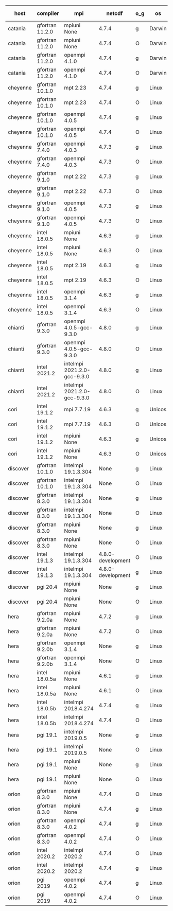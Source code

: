

| host     | compiler                              | mpi                      | netcdf        | o_g        | os       | build       | u_pass          | u_fail          | s_pass            | s_fail            | e_pass             | e_fail             | nuopc_pass       | nuopc_fail       | artifacts link          |
|----------|---------------------------------------|--------------------------|---------------|------------|----------|-------------|-----------------|-----------------|-------------------|-------------------|--------------------|--------------------|------------------|------------------|-------------------------|
| catania | gfortran 11.2.0 | mpiuni None  | 4.7.4  | g | Darwin | PASS | 12319 | 0 | 8 | 0 | 43 | 0 | None | None | <a href="https://github.com/esmf-org/esmf-test-artifacts/tree/a4e5ede705e6a61310a8ba3edbc817e88f0e905e/develop/gfortran/11.2.0/g/mpiuni/None" target="_blank">a4e5ede</a> | 
| catania | gfortran 11.2.0 | mpiuni None  | 4.7.4  | O | Darwin | PASS | 12319 | 0 | 8 | 0 | 43 | 0 | None | None | <a href="https://github.com/esmf-org/esmf-test-artifacts/tree/8dd03b254d2f5cceb5fa128cc2ec2da5ea01297f/develop/gfortran/11.2.0/O/mpiuni/None" target="_blank">8dd03b2</a> | 
| catania | gfortran 11.2.0 | openmpi 4.1.0  | 4.7.4  | g | Darwin | PASS | 13889 | 9 | 49 | 0 | 80 | 0 | 52 | 0 | <a href="https://github.com/esmf-org/esmf-test-artifacts/tree/a5adc935a9737571ace20e696cb5a829461f0f09/develop/gfortran/11.2.0/g/openmpi/4.1.0" target="_blank">a5adc93</a> | 
| catania | gfortran 11.2.0 | openmpi 4.1.0  | 4.7.4  | O | Darwin | PASS | 13889 | 9 | 49 | 0 | 80 | 0 | 52 | 0 | <a href="https://github.com/esmf-org/esmf-test-artifacts/tree/4c160d46339e7a5914b13ae36f53d861a0861344/develop/gfortran/11.2.0/O/openmpi/4.1.0" target="_blank">4c160d4</a> | 
| cheyenne | gfortran 10.1.0 | mpt 2.23  | 4.7.4  | g | Linux | PASS | 13898 | 0 | 49 | 0 | 80 | 0 | 52 | 0 | <a href="https://github.com/esmf-org/esmf-test-artifacts/tree/375da093af8a2a7a745b8b142fe894feb0b35e3f/develop/gfortran/10.1.0/g/mpt/2.23" target="_blank">375da09</a> | 
| cheyenne | gfortran 10.1.0 | mpt 2.23  | 4.7.4  | O | Linux | PASS | 13898 | 0 | 49 | 0 | 80 | 0 | 52 | 0 | <a href="https://github.com/esmf-org/esmf-test-artifacts/tree/fdb56627a29856f97100ba568e9c8cdc52949968/develop/gfortran/10.1.0/O/mpt/2.23" target="_blank">fdb5662</a> | 
| cheyenne | gfortran 10.1.0 | openmpi 4.0.5  | 4.7.4  | g | Linux | PASS | 13898 | 0 | 49 | 0 | 80 | 0 | 52 | 0 | <a href="https://github.com/esmf-org/esmf-test-artifacts/tree/ef15e896b764cd489339ddc8470bdd8ea7ba1ac0/develop/gfortran/10.1.0/g/openmpi/4.0.5" target="_blank">ef15e89</a> | 
| cheyenne | gfortran 10.1.0 | openmpi 4.0.5  | 4.7.4  | O | Linux | PASS | 13898 | 0 | 49 | 0 | 80 | 0 | 52 | 0 | <a href="https://github.com/esmf-org/esmf-test-artifacts/tree/50dc2a10a384617bafc7f01080e2fa1142363359/develop/gfortran/10.1.0/O/openmpi/4.0.5" target="_blank">50dc2a1</a> | 
| cheyenne | gfortran 7.4.0 | openmpi 4.0.3  | 4.7.3  | g | Linux | PASS | 13898 | 0 | 49 | 0 | 80 | 0 | 52 | 0 | <a href="https://github.com/esmf-org/esmf-test-artifacts/tree/099f57f13b045973fe66615cd1fe11fd235e0513/develop/gfortran/7.4.0/g/openmpi/4.0.3" target="_blank">099f57f</a> | 
| cheyenne | gfortran 7.4.0 | openmpi 4.0.3  | 4.7.3  | O | Linux | PASS | 13898 | 0 | 49 | 0 | 80 | 0 | 52 | 0 | <a href="https://github.com/esmf-org/esmf-test-artifacts/tree/d4ad0792251e7e2ba879e2d9cacec67deca2b528/develop/gfortran/7.4.0/O/openmpi/4.0.3" target="_blank">d4ad079</a> | 
| cheyenne | gfortran 9.1.0 | mpt 2.22  | 4.7.3  | g | Linux | PASS | 13898 | 0 | 49 | 0 | 80 | 0 | 52 | 0 | <a href="https://github.com/esmf-org/esmf-test-artifacts/tree/6b326af774ccc410a0bb4b224698fcac386e06ca/develop/gfortran/9.1.0/g/mpt/2.22" target="_blank">6b326af</a> | 
| cheyenne | gfortran 9.1.0 | mpt 2.22  | 4.7.3  | O | Linux | PASS | 13898 | 0 | 49 | 0 | 80 | 0 | 52 | 0 | <a href="https://github.com/esmf-org/esmf-test-artifacts/tree/2f763429fc8353141324aa500a0267d7d5879d7d/develop/gfortran/9.1.0/O/mpt/2.22" target="_blank">2f76342</a> | 
| cheyenne | gfortran 9.1.0 | openmpi 4.0.5  | 4.7.3  | g | Linux | PASS | 13898 | 0 | 49 | 0 | 80 | 0 | 52 | 0 | <a href="https://github.com/esmf-org/esmf-test-artifacts/tree/6b353dd705d92e5bb703106d358bf16ab6e31cd7/develop/gfortran/9.1.0/g/openmpi/4.0.5" target="_blank">6b353dd</a> | 
| cheyenne | gfortran 9.1.0 | openmpi 4.0.5  | 4.7.3  | O | Linux | PASS | None | None | None | None | None | None | None | None | <a href="https://github.com/esmf-org/esmf-test-artifacts/tree/2a7433bf734bd270610aa45912a87617fdd1eb79/develop/gfortran/9.1.0/O/openmpi/4.0.5" target="_blank">2a7433b</a> | 
| cheyenne | intel 18.0.5 | mpiuni None  | 4.6.3  | g | Linux | PASS | 12319 | 0 | 8 | 0 | 43 | 0 | None | None | <a href="https://github.com/esmf-org/esmf-test-artifacts/tree/6bc0ce379161cabdfe0c0989b966d17248239f01/develop/intel/18.0.5/g/mpiuni/None" target="_blank">6bc0ce3</a> | 
| cheyenne | intel 18.0.5 | mpiuni None  | 4.6.3  | O | Linux | PASS | 12319 | 0 | 8 | 0 | 43 | 0 | None | None | <a href="https://github.com/esmf-org/esmf-test-artifacts/tree/46b559ffdcb5003e0f6b40622264cdc8f8626dd7/develop/intel/18.0.5/O/mpiuni/None" target="_blank">46b559f</a> | 
| cheyenne | intel 18.0.5 | mpt 2.19  | 4.6.3  | g | Linux | PASS | None | None | None | None | None | None | None | None | <a href="https://github.com/esmf-org/esmf-test-artifacts/tree/f2341bfd6885359b33280a85971b43c24e86d858/develop/intel/18.0.5/g/mpt/2.19" target="_blank">f2341bf</a> | 
| cheyenne | intel 18.0.5 | mpt 2.19  | 4.6.3  | O | Linux | PASS | 13898 | 0 | 49 | 0 | 80 | 0 | 52 | 0 | <a href="https://github.com/esmf-org/esmf-test-artifacts/tree/5b897cd093be578c8558437f78e38d2be3a063e7/develop/intel/18.0.5/O/mpt/2.19" target="_blank">5b897cd</a> | 
| cheyenne | intel 18.0.5 | openmpi 3.1.4  | 4.6.3  | g | Linux | PASS | None | None | None | None | None | None | None | None | <a href="https://github.com/esmf-org/esmf-test-artifacts/tree/d44e89f622bd0fb18e85446062b901a454b6b54d/develop/intel/18.0.5/g/openmpi/3.1.4" target="_blank">d44e89f</a> | 
| cheyenne | intel 18.0.5 | openmpi 3.1.4  | 4.6.3  | O | Linux | PASS | None | None | None | None | None | None | None | None | <a href="https://github.com/esmf-org/esmf-test-artifacts/tree/a9a7fc00b2d51aa62d69af695fbfadad85b98bcf/develop/intel/18.0.5/O/openmpi/3.1.4" target="_blank">a9a7fc0</a> | 
| chianti | gfortran 9.3.0 | openmpi 4.0.5-gcc-9.3.0  | 4.8.0  | g | Linux | PASS | 13898 | 0 | 49 | 0 | 80 | 0 | 52 | 0 | <a href="https://github.com/esmf-org/esmf-test-artifacts/tree/7956e73938a0e8b25c912374ad0bcb4a114ec33a/develop/gfortran/9.3.0/g/openmpi/4.0.5-gcc-9.3.0" target="_blank">7956e73</a> | 
| chianti | gfortran 9.3.0 | openmpi 4.0.5-gcc-9.3.0  | 4.8.0  | O | Linux | PASS | 13898 | 0 | 49 | 0 | 80 | 0 | 52 | 0 | <a href="https://github.com/esmf-org/esmf-test-artifacts/tree/a13f2e49bd8893964f6c7f8a7180364c0c42bff8/develop/gfortran/9.3.0/O/openmpi/4.0.5-gcc-9.3.0" target="_blank">a13f2e4</a> | 
| chianti | intel 2021.2 | intelmpi 2021.2.0-gcc-9.3.0  | 4.8.0  | g | Linux | PASS | 13898 | 0 | 49 | 0 | 80 | 0 | 52 | 0 | <a href="https://github.com/esmf-org/esmf-test-artifacts/tree/387680ac1eb2681d1dc2c5c94b23659dd883113c/develop/intel/2021.2/g/intelmpi/2021.2.0-gcc-9.3.0" target="_blank">387680a</a> | 
| chianti | intel 2021.2 | intelmpi 2021.2.0-gcc-9.3.0  | 4.8.0  | O | Linux | PASS | 13898 | 0 | 49 | 0 | 80 | 0 | 52 | 0 | <a href="https://github.com/esmf-org/esmf-test-artifacts/tree/b7aef266c7b40e3fec73553d995c0ccbb497d9af/develop/intel/2021.2/O/intelmpi/2021.2.0-gcc-9.3.0" target="_blank">b7aef26</a> | 
| cori | intel 19.1.2 | mpi 7.7.19  | 4.6.3  | g | Unicos | PASS | 13898 | 0 | 49 | 0 | 80 | 0 | 52 | 0 | <a href="https://github.com/esmf-org/esmf-test-artifacts/tree/2e6460bc0270ac677833f669add1efd71c8696b4/develop/intel/19.1.2/g/mpi/7.7.19" target="_blank">2e6460b</a> | 
| cori | intel 19.1.2 | mpi 7.7.19  | 4.6.3  | O | Unicos | PASS | 13898 | 0 | 49 | 0 | 80 | 0 | 52 | 0 | <a href="https://github.com/esmf-org/esmf-test-artifacts/tree/a79e8dbf1ad46adb1d58c5dd49dbaecfdd569f09/develop/intel/19.1.2/O/mpi/7.7.19" target="_blank">a79e8db</a> | 
| cori | intel 19.1.2 | mpiuni None  | 4.6.3  | g | Unicos | PASS | 12319 | 0 | 8 | 0 | 43 | 0 | None | None | <a href="https://github.com/esmf-org/esmf-test-artifacts/tree/36818c6410af7c56c62d96f032eaaaacd6edc052/develop/intel/19.1.2/g/mpiuni/None" target="_blank">36818c6</a> | 
| cori | intel 19.1.2 | mpiuni None  | 4.6.3  | O | Unicos | PASS | 12319 | 0 | 8 | 0 | 43 | 0 | None | None | <a href="https://github.com/esmf-org/esmf-test-artifacts/tree/2741198fba50fd828f97cc39aa420d41a236bb49/develop/intel/19.1.2/O/mpiuni/None" target="_blank">2741198</a> | 
| discover | gfortran 10.1.0 | intelmpi 19.1.3.304  | None  | g | Linux | PASS | 13883 | 15 | 49 | 0 | 80 | 0 | 52 | 0 | <a href="https://github.com/esmf-org/esmf-test-artifacts/tree/331962674ca33f1bc48dd9b1e6feb22a2da56637/develop/gfortran/10.1.0/g/intelmpi/19.1.3.304" target="_blank">3319626</a> | 
| discover | gfortran 10.1.0 | intelmpi 19.1.3.304  | None  | O | Linux | PASS | 13883 | 15 | 49 | 0 | 80 | 0 | 52 | 0 | <a href="https://github.com/esmf-org/esmf-test-artifacts/tree/627c125f15ae37d6120a4a95c135fde929b5e34c/develop/gfortran/10.1.0/O/intelmpi/19.1.3.304" target="_blank">627c125</a> | 
| discover | gfortran 8.3.0 | intelmpi 19.1.3.304  | None  | g | Linux | PASS | 13883 | 15 | 49 | 0 | 80 | 0 | 52 | 0 | <a href="https://github.com/esmf-org/esmf-test-artifacts/tree/027b7a4d3366b21c5b5edb86ad80707514c4caf1/develop/gfortran/8.3.0/g/intelmpi/19.1.3.304" target="_blank">027b7a4</a> | 
| discover | gfortran 8.3.0 | intelmpi 19.1.3.304  | None  | O | Linux | PASS | 13883 | 15 | 49 | 0 | 80 | 0 | 52 | 0 | <a href="https://github.com/esmf-org/esmf-test-artifacts/tree/07694d10865492f75994d8a739efc8b353b05b85/develop/gfortran/8.3.0/O/intelmpi/19.1.3.304" target="_blank">07694d1</a> | 
| discover | gfortran 8.3.0 | mpiuni None  | None  | g | Linux | PASS | 12319 | 0 | 8 | 0 | 43 | 0 | None | None | <a href="https://github.com/esmf-org/esmf-test-artifacts/tree/c5212f97f32c4660ffd5ef4f6e858f3214f2001c/develop/gfortran/8.3.0/g/mpiuni/None" target="_blank">c5212f9</a> | 
| discover | gfortran 8.3.0 | mpiuni None  | None  | O | Linux | PASS | 12319 | 0 | 8 | 0 | 43 | 0 | None | None | <a href="https://github.com/esmf-org/esmf-test-artifacts/tree/8e034f51d5311ebe5df72e04dceb152dabb46620/develop/gfortran/8.3.0/O/mpiuni/None" target="_blank">8e034f5</a> | 
| discover | intel 19.1.3 | intelmpi 19.1.3.304  | 4.8.0-development  | O | Linux | PASS | 13898 | 0 | 49 | 0 | 80 | 0 | 52 | 0 | <a href="https://github.com/esmf-org/esmf-test-artifacts/tree/fb54a994cd321bcdf4b055ae9ec095a8c1e49307/develop/intel/19.1.3/O/intelmpi/19.1.3.304" target="_blank">fb54a99</a> | 
| discover | intel 19.1.3 | intelmpi 19.1.3.304  | 4.8.0-development  | g | Linux | PASS | 13898 | 0 | 49 | 0 | 80 | 0 | 52 | 0 | <a href="https://github.com/esmf-org/esmf-test-artifacts/tree/fcd754fcd3182d7023bedc76e20f875e0816ab93/develop/intel/19.1.3/g/intelmpi/19.1.3.304" target="_blank">fcd754f</a> | 
| discover | pgi 20.4 | mpiuni None  | None  | g | Linux | PASS | 11694 | 625 | 4 | 4 | 40 | 3 | None | None | <a href="https://github.com/esmf-org/esmf-test-artifacts/tree/5aab452bdcd4cd9a02f62c7a32d1e9bc3477e722/develop/pgi/20.4/g/mpiuni/None" target="_blank">5aab452</a> | 
| discover | pgi 20.4 | mpiuni None  | None  | O | Linux | PASS | 11694 | 625 | 6 | 2 | 40 | 3 | None | None | <a href="https://github.com/esmf-org/esmf-test-artifacts/tree/f1526588925667e0addc408a39ffc5664f0812da/develop/pgi/20.4/O/mpiuni/None" target="_blank">f152658</a> | 
| hera | gfortran 9.2.0a | mpiuni None  | 4.7.2  | g | Linux | PASS | 12319 | 0 | 8 | 0 | 43 | 0 | None | None | <a href="https://github.com/esmf-org/esmf-test-artifacts/tree/b95491a35a4963649164ebf0a415772177be7ded/develop/gfortran/9.2.0a/g/mpiuni/None" target="_blank">b95491a</a> | 
| hera | gfortran 9.2.0a | mpiuni None  | 4.7.2  | O | Linux | PASS | 12319 | 0 | 8 | 0 | 43 | 0 | None | None | <a href="https://github.com/esmf-org/esmf-test-artifacts/tree/9437281dc0204ba81eddb41171cc02584e657f2c/develop/gfortran/9.2.0a/O/mpiuni/None" target="_blank">9437281</a> | 
| hera | gfortran 9.2.0b | openmpi 3.1.4  | None  | g | Linux | PASS | 13898 | 0 | 49 | 0 | 80 | 0 | 52 | 0 | <a href="https://github.com/esmf-org/esmf-test-artifacts/tree/3c9528b84bc18c75c942b40130e4295cfab6c0bf/develop/gfortran/9.2.0b/g/openmpi/3.1.4" target="_blank">3c9528b</a> | 
| hera | gfortran 9.2.0b | openmpi 3.1.4  | None  | O | Linux | PASS | 13898 | 0 | 49 | 0 | 80 | 0 | 52 | 0 | <a href="https://github.com/esmf-org/esmf-test-artifacts/tree/58b9f912a14ae6284c4dd451e60461e17af9bd3e/develop/gfortran/9.2.0b/O/openmpi/3.1.4" target="_blank">58b9f91</a> | 
| hera | intel 18.0.5a | mpiuni None  | 4.6.1  | g | Linux | PASS | 12319 | 0 | 8 | 0 | 43 | 0 | None | None | <a href="https://github.com/esmf-org/esmf-test-artifacts/tree/d3bd3acb6b0e50fb399e26e182f3626a12804259/develop/intel/18.0.5a/g/mpiuni/None" target="_blank">d3bd3ac</a> | 
| hera | intel 18.0.5a | mpiuni None  | 4.6.1  | O | Linux | PASS | 12319 | 0 | 8 | 0 | 43 | 0 | None | None | <a href="https://github.com/esmf-org/esmf-test-artifacts/tree/7bb46faf1b9e7eb81b4b2008cf8931ca2e5975f1/develop/intel/18.0.5a/O/mpiuni/None" target="_blank">7bb46fa</a> | 
| hera | intel 18.0.5b | intelmpi 2018.4.274  | 4.7.4  | g | Linux | PASS | 13898 | 0 | 49 | 0 | 80 | 0 | 52 | 0 | <a href="https://github.com/esmf-org/esmf-test-artifacts/tree/7ab7b1e2b5f8e20e5242b36f37ff0a31386178fa/develop/intel/18.0.5b/g/intelmpi/2018.4.274" target="_blank">7ab7b1e</a> | 
| hera | intel 18.0.5b | intelmpi 2018.4.274  | 4.7.4  | O | Linux | PASS | 13898 | 0 | 49 | 0 | 80 | 0 | 52 | 0 | <a href="https://github.com/esmf-org/esmf-test-artifacts/tree/24e1c50f0fe376d05d0c168449b22e067ba0404a/develop/intel/18.0.5b/O/intelmpi/2018.4.274" target="_blank">24e1c50</a> | 
| hera | pgi 19.1 | intelmpi 2019.0.5  | None  | g | Linux | PASS | 13021 | 877 | None | None | None | None | None | None | <a href="https://github.com/esmf-org/esmf-test-artifacts/tree/5aeac7badf6ed5d3c3dc66aa24c3ae02a0c185da/develop/pgi/19.1/g/intelmpi/2019.0.5" target="_blank">5aeac7b</a> | 
| hera | pgi 19.1 | intelmpi 2019.0.5  | None  | O | Linux | PASS | 13069 | 829 | None | None | None | None | None | None | <a href="https://github.com/esmf-org/esmf-test-artifacts/tree/fa249a908265cd0537795b3e4ba7a8d380b9e6c5/develop/pgi/19.1/O/intelmpi/2019.0.5" target="_blank">fa249a9</a> | 
| hera | pgi 19.1 | mpiuni None  | None  | g | Linux | PASS | 11694 | 625 | 4 | 4 | None | None | None | None | <a href="https://github.com/esmf-org/esmf-test-artifacts/tree/34442a08d0664167941b1c860d9bf0013e1040f9/develop/pgi/19.1/g/mpiuni/None" target="_blank">34442a0</a> | 
| hera | pgi 19.1 | mpiuni None  | None  | O | Linux | PASS | 11694 | 625 | 6 | 2 | None | None | None | None | <a href="https://github.com/esmf-org/esmf-test-artifacts/tree/4578948d9704c80fce6f020dc0b220875bac8d0b/develop/pgi/19.1/O/mpiuni/None" target="_blank">4578948</a> | 
| orion | gfortran 8.3.0 | mpiuni None  | 4.7.4  | O | Linux | PASS | None | None | None | None | None | None | None | None | <a href="https://github.com/esmf-org/esmf-test-artifacts/tree/d98f81749dbc21f93a4c29f5a56744136c252b47/develop/gfortran/8.3.0/O/mpiuni/None" target="_blank">d98f817</a> | 
| orion | gfortran 8.3.0 | mpiuni None  | 4.7.4  | g | Linux | PASS | 12319 | 0 | 8 | 0 | 43 | 0 | None | None | <a href="https://github.com/esmf-org/esmf-test-artifacts/tree/4fd6a8106b7eaa99ca175e8c55889ce38d99c575/develop/gfortran/8.3.0/g/mpiuni/None" target="_blank">4fd6a81</a> | 
| orion | gfortran 8.3.0 | openmpi 4.0.2  | 4.7.4  | g | Linux | PASS | 13898 | 0 | 49 | 0 | 80 | 0 | 52 | 0 | <a href="https://github.com/esmf-org/esmf-test-artifacts/tree/2563c193cd68b00f39dec5322f421c9b05d6c3eb/develop/gfortran/8.3.0/g/openmpi/4.0.2" target="_blank">2563c19</a> | 
| orion | gfortran 8.3.0 | openmpi 4.0.2  | 4.7.4  | O | Linux | PASS | None | None | None | None | None | None | None | None | <a href="https://github.com/esmf-org/esmf-test-artifacts/tree/aede888559f0684f7f05328c5accce93ed646eff/develop/gfortran/8.3.0/O/openmpi/4.0.2" target="_blank">aede888</a> | 
| orion | intel 2020.2 | intelmpi 2020.2  | 4.7.4  | O | Linux | PASS | 13898 | 0 | 49 | 0 | 80 | 0 | 52 | 0 | <a href="https://github.com/esmf-org/esmf-test-artifacts/tree/adb185ef3b4a9fa7f36c304cf50bf0accee2df29/develop/intel/2020.2/O/intelmpi/2020.2" target="_blank">adb185e</a> | 
| orion | intel 2020.2 | intelmpi 2020.2  | 4.7.4  | g | Linux | PASS | 13898 | 0 | 49 | 0 | 80 | 0 | 52 | 0 | <a href="https://github.com/esmf-org/esmf-test-artifacts/tree/81189e06400ef2f9011cf8bbca6800566bf05d44/develop/intel/2020.2/g/intelmpi/2020.2" target="_blank">81189e0</a> | 
| orion | pgi 2019 | openmpi 4.0.2  | 4.7.4  | g | Linux | PASS | None | None | None | None | None | None | None | None | <a href="https://github.com/esmf-org/esmf-test-artifacts/tree/94869f25bbf230c5616f1416a4541236135f5fac/develop/pgi/2019/g/openmpi/4.0.2" target="_blank">94869f2</a> | 
| orion | pgi 2019 | openmpi 4.0.2  | 4.7.4  | O | Linux | PASS | None | None | None | None | None | None | None | None | <a href="https://github.com/esmf-org/esmf-test-artifacts/tree/25578f111da88b3200293f5dafd6ac4d79d08ac4/develop/pgi/2019/O/openmpi/4.0.2" target="_blank">25578f1</a> | 
